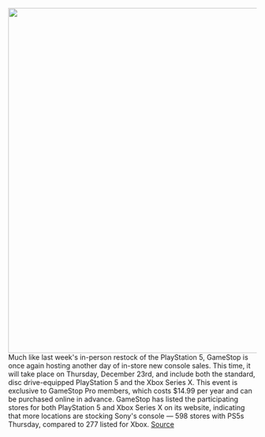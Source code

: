 <img src='https://cdn.vox-cdn.com/thumbor/1JcXTwBz9UCAmndgTGA_rE81inI=/0x0:2040x1360/1200x800/filters:focal(857x517:1183x843)/cdn.vox-cdn.com/uploads/chorus_image/image/70307343/vpavic_4261_20201023_0084.0.jpg' width='700px' /><br/>
Much like last week's in-person restock of the PlayStation 5, GameStop is once again hosting another day of in-store new console sales. This time, it will take place on Thursday, December 23rd, and include both the standard, disc drive-equipped PlayStation 5 and the Xbox Series X. This event is exclusive to GameStop Pro members, which costs $14.99 per year and can be purchased online in advance. GameStop has listed the participating stores for both PlayStation 5 and Xbox Series X on its website, indicating that more locations are stocking Sony's console — 598 stores with PS5s Thursday, compared to 277 listed for Xbox.
<a href='https://www.theverge.com/2021/12/22/22850166/gamestop-playstation-5-xbox-series-x-bundles-in-store-console-restock'> Source <a/>